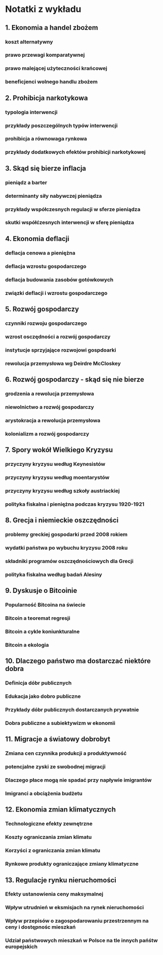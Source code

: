 # Notatki z wykładu

## 1. Ekonomia a handel zbożem

### koszt alternatywny
### prawo przewagi komparatywnej
### prawo malejącej użyteczności krańcowej
### beneficjenci wolnego handlu zbożem

## 2. Prohibicja narkotykowa

### typologia interwencji
### przykłady poszczególnych typów interwencji
### prohibicja a równowaga rynkowa
### przykłady dodatkowych efektów prohibicji narkotykowej

## 3. Skąd się bierze inflacja

### pieniądz a barter
### determinanty siły nabywczej pieniądza
### przykłady współczesnych regulacji w sferze pieniądza
### skutki współćzesnych interwencji w sferę pieniądza

## 4. Ekonomia deflacji

### deflacja cenowa a pieniężna
### deflacja wzrostu gospodarczego
### deflacja budowania zasobów gotówkowych
### związki deflacji i wzrostu gospodarczego

## 5. Rozwój gospodarczy

### czynniki rozwoju gospodarczego
### wzrost osczędności a rozwój gospodarczy
### instytucje sprzyjające rozwojowi gospdoarki
### rewolucja przemysłowa wg Deirdre McCloskey

## 6. Rozwój gospodarczy - skąd się nie bierze

### grodzenia a rewolucja przemysłowa
### niewolnictwo a rozwój gospodarczy
### arystokracja a rewolucja przemysłowa
### kolonializm a rozwój gospodarczy

## 7. Spory wokół Wielkiego Kryzysu

### przyczyny kryzysu według Keynesistów
### przyczyny kryzysu według moentarystów
### przyczyny kryzysu według szkoły austriackiej
### polityka fiskalna i pieniężna podczas kryzysu 1920-1921

## 8. Grecja i niemieckie oszczędności

### problemy greckiej gospodarki przed 2008 rokiem
### wydatki państwa po wybuchu kryzysu 2008 roku
### składniki programów oszczędnościowych dla Grecji
### polityka fiskalna według badań Alesiny

## 9. Dyskusje o Bitcoinie

### Popularność Bitcoina na świecie
### Bitcoin a teoremat regresji
### Bitcoin a cykle koniunkturalne
### Bitcoin a ekologia

## 10. Dlaczego państwo ma dostarczać niektóre dobra

### Definicja dóbr publicznych
### Edukacja jako dobro publiczne
### Przykłady dóbr publicznych dostarczanych prywatnie
### Dobra publiczne a subiektywizm w ekonomii

## 11. Migracje a światowy dobrobyt

### Zmiana cen czynnika produkcji a produktywność
### potencjalne zyski ze swobodnej migracji
### Dlaczego płace mogą nie spadać przy napływie imigrantów
### Imigranci a obciążenia budżetu

## 12. Ekonomia zmian klimatycznych

### Technologiczne efekty zewnętrzne
### Koszty ograniczania zmian klimatu
### Korzyści z ograniczania zmian klimatu
### Rynkowe produkty ograniczające zmiany klimatyczne

## 13. Regulacje rynku nieruchomości

### Efekty ustanowienia ceny maksymalnej
### Wpływ utrudnień w eksmisjach na rynek nieruchomości
### Wpływ przepisów o zagospodarowaniu przestrzennym na ceny i dostępnośc mieszkań
### Udział państwowych mieszkań w Polsce na tle innych pańśtw europejskich
